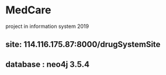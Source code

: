# MedCare
project in information system 2019
## site: 114.116.175.87:8000/drugSystemSite

## database : neo4j 3.5.4